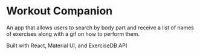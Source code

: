 # Workout Companion

An app that allows users to search by body part and receive a list of names of exercises along with a gif on how to perform them.

Built with React, Material UI, and ExerciseDB API
